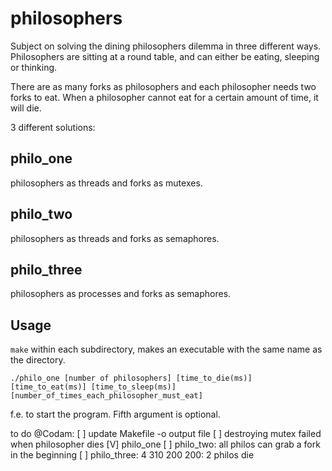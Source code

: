 # philosophers

Subject on solving the dining philosophers dilemma in three different ways. Philosophers are sitting at a round table, and can either be eating, sleeping or thinking.

There are as many forks as philosophers and each philosopher needs two forks to eat. When a philosopher cannot eat for a certain amount of time, it will die. 

3 different solutions:

## philo_one
philosophers as threads and forks as mutexes.

## philo_two
philosophers as threads and forks as semaphores.

## philo_three
philosophers as processes and forks as semaphores.


## Usage
``make`` within each subdirectory, makes an executable with the same name as the directory.

``./philo_one [number of philosophers] [time_to_die(ms)] [time_to_eat(ms)] [time_to_sleep(ms)] [number_of_times_each_philosopher_must_eat]``

f.e. to start the program. Fifth argument is optional.

to do @Codam:
	[ ] update Makefile -o output file
	[ ] destroying mutex failed when philosopher dies
	[V] philo_one
	[ ] philo_two: all philos can grab a fork in the beginning
	[ ] philo_three: 4 310 200 200: 2 philos die